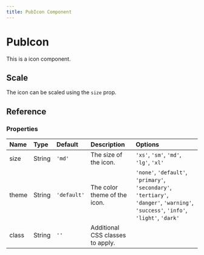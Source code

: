 ```yaml
---
title: PubIcon Component
---
```


<script setup>
import Size from './demo/PubIcon/Size.vue';
</script>

# PubIcon

This is a icon component.

## Scale

The icon can be scaled using the `size` prop.

<demo-container>
  <Size/>
</demo-container>

## Reference

### Properties

| Name | Type | Default | Description | Options |
| :--- | :--- | :--- | :--- | :--- |
| size | String | `'md'` | The size of the icon. | `'xs'`, `'sm'`, `'md'`, `'lg'`, `'xl'` |
| theme | String | `'default'` | The color theme of the icon. | `'none'`, `'default'`, `'primary'`, `'secondary'`, `'tertiary'`, `'danger'`, `'warning'`, `'success'`, `'info'`, `'light'`, `'dark'` |
| class | String | `''` | Additional CSS classes to apply. | |
